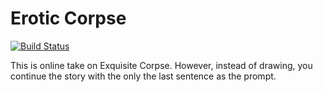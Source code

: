 # Erotic Corpse
[![Build Status](https://travis-ci.org/bagelbits/erotic-corpse.svg?branch=master)](https://travis-ci.org/bagelbits/erotic-corpse)

This is online take on Exquisite Corpse. However, instead of drawing, you continue the story with the only the last sentence as the prompt.
